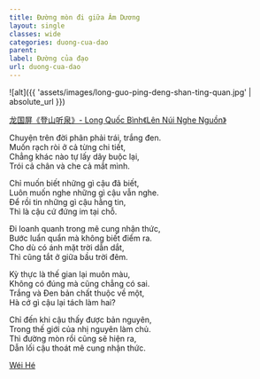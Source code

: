 ```yaml
---
title: Đường mòn đi giữa Âm Dương
layout: single
classes: wide
categories: duong-cua-dao
parent:
label: Đường của đạo
url: duong-cua-dao
---
```


![alt]({{ 'assets/images/long-guo-ping-deng-shan-ting-quan.jpg' | absolute_url }})
> <cite>
<a target="_blank" href="https://www.nipic.com/show/3095904.html">
龙国屏《登山听泉》- Long Quốc Bình《Lên Núi Nghe Nguồn》
</a>

Chuyện trên đời phân phải trái, trắng đen.\
Muốn rạch ròi ở cả từng chi tiết,\
Chẳng khác nào tự lấy dây buộc lại,\
Trói cả chân và che cả mắt mình.

Chỉ muốn biết những gì cậu đã biết,\
Luôn muốn nghe những gì cậu vẫn nghe.\
Để rồi tin những gì cậu hằng tin,\
Thì là cậu cứ đứng im tại chỗ.

Đi loanh quanh trong mê cung nhận thức,\
Bước luẩn quẩn mà không biết điểm ra.\
Cho dù có ánh mặt trời dẫn dắt,\
Thì cũng tắt ở giữa bầu trời đêm.

Kỳ thực là thế gian lại muôn màu,\
Không có đúng mà cũng chẳng có sai.\
Trắng và Đen bản chất thuộc về một,\
Hà cớ gì cậu lại tách làm hai?

Chỉ đến khi cậu thấy được bản nguyên,\
Trong thế giới của nhị nguyên làm chủ.\
Thì đường mòn rồi cũng sẽ hiện ra,\
Dẫn lối cậu thoát mê cung nhận thức.

> <cite>
<a target="_blank" href="https://wei-he.xyz">Wéi Hé</a>
</cite>
